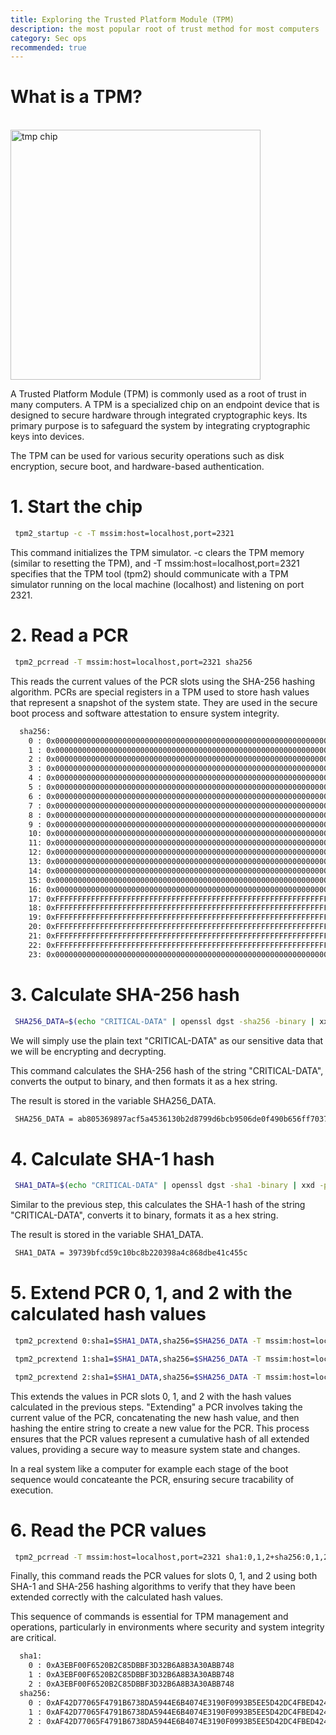 ```yaml
---
title: Exploring the Trusted Platform Module (TPM)
description: the most popular root of trust method for most computers
category: Sec ops
recommended: true
---
```


# What is a TPM?
<br>

<img src="/img/tpm.webp" alt="tmp chip" width="400">

A Trusted Platform Module (TPM) is commonly used as a root of trust in many computers. A TPM is a specialized chip on an endpoint device that is designed to secure hardware through integrated cryptographic keys. Its primary purpose is to safeguard the system by integrating cryptographic keys into devices.

The TPM can be used for various security operations such as disk encryption, secure boot, and hardware-based authentication.

# 1. Start the chip

```bash
 tpm2_startup -c -T mssim:host=localhost,port=2321
```

This command initializes the TPM simulator. -c clears the TPM memory (similar to resetting the TPM), and -T mssim:host=localhost,port=2321 specifies that the TPM tool (tpm2) should communicate with a TPM simulator running on the local machine (localhost) and listening on port 2321.

# 2. Read a PCR

```bash
 tpm2_pcrread -T mssim:host=localhost,port=2321 sha256
```

This reads the current values of the PCR slots using the SHA-256 hashing algorithm. PCRs are special registers in a TPM used to store hash values that represent a snapshot of the system state. They are used in the secure boot process and software attestation to ensure system integrity.

```bash
  sha256:
    0 : 0x0000000000000000000000000000000000000000000000000000000000000000
    1 : 0x0000000000000000000000000000000000000000000000000000000000000000
    2 : 0x0000000000000000000000000000000000000000000000000000000000000000
    3 : 0x0000000000000000000000000000000000000000000000000000000000000000
    4 : 0x0000000000000000000000000000000000000000000000000000000000000000
    5 : 0x0000000000000000000000000000000000000000000000000000000000000000
    6 : 0x0000000000000000000000000000000000000000000000000000000000000000
    7 : 0x0000000000000000000000000000000000000000000000000000000000000000
    8 : 0x0000000000000000000000000000000000000000000000000000000000000000
    9 : 0x0000000000000000000000000000000000000000000000000000000000000000
    10: 0x0000000000000000000000000000000000000000000000000000000000000000
    11: 0x0000000000000000000000000000000000000000000000000000000000000000
    12: 0x0000000000000000000000000000000000000000000000000000000000000000
    13: 0x0000000000000000000000000000000000000000000000000000000000000000
    14: 0x0000000000000000000000000000000000000000000000000000000000000000
    15: 0x0000000000000000000000000000000000000000000000000000000000000000
    16: 0x0000000000000000000000000000000000000000000000000000000000000000
    17: 0xFFFFFFFFFFFFFFFFFFFFFFFFFFFFFFFFFFFFFFFFFFFFFFFFFFFFFFFFFFFFFFFF
    18: 0xFFFFFFFFFFFFFFFFFFFFFFFFFFFFFFFFFFFFFFFFFFFFFFFFFFFFFFFFFFFFFFFF
    19: 0xFFFFFFFFFFFFFFFFFFFFFFFFFFFFFFFFFFFFFFFFFFFFFFFFFFFFFFFFFFFFFFFF
    20: 0xFFFFFFFFFFFFFFFFFFFFFFFFFFFFFFFFFFFFFFFFFFFFFFFFFFFFFFFFFFFFFFFF
    21: 0xFFFFFFFFFFFFFFFFFFFFFFFFFFFFFFFFFFFFFFFFFFFFFFFFFFFFFFFFFFFFFFFF
    22: 0xFFFFFFFFFFFFFFFFFFFFFFFFFFFFFFFFFFFFFFFFFFFFFFFFFFFFFFFFFFFFFFFF
    23: 0x0000000000000000000000000000000000000000000000000000000000000000
```

# 3. Calculate SHA-256 hash

```bash
 SHA256_DATA=$(echo "CRITICAL-DATA" | openssl dgst -sha256 -binary | xxd -p -c 32)
```

We will simply use the plain text "CRITICAL-DATA" as our sensitive data that we will be encrypting and decrypting.

This command calculates the SHA-256 hash of the string "CRITICAL-DATA", converts the output to binary, and then formats it as a hex string. 

The result is stored in the variable SHA256_DATA.

```bash
 SHA256_DATA = ab805369897acf5a4536130b2d8799d6bcb9506de0f490b656ff7037f360a005
```

# 4. Calculate SHA-1 hash

```bash
 SHA1_DATA=$(echo "CRITICAL-DATA" | openssl dgst -sha1 -binary | xxd -p -c 20)
```

Similar to the previous step, this calculates the SHA-1 hash of the string "CRITICAL-DATA", converts it to binary, formats it as a hex string.

The result is stored in the variable SHA1_DATA.

```bash
 SHA1_DATA = 39739bfcd59c10bc8b220398a4c868dbe41c455c
```

# 5. Extend PCR 0, 1, and 2 with the calculated hash values

```bash
 tpm2_pcrextend 0:sha1=$SHA1_DATA,sha256=$SHA256_DATA -T mssim:host=localhost,port=2321

 tpm2_pcrextend 1:sha1=$SHA1_DATA,sha256=$SHA256_DATA -T mssim:host=localhost,port=2321 

 tpm2_pcrextend 2:sha1=$SHA1_DATA,sha256=$SHA256_DATA -T mssim:host=localhost,port=2321
```

This extends the values in PCR slots 0, 1, and 2 with the hash values calculated in the previous steps. "Extending" a PCR involves taking the current value of the PCR, concatenating the new hash value, and then hashing the entire string to create a new value for the PCR. This process ensures that the PCR values represent a cumulative hash of all extended values, providing a secure way to measure system state and changes.

In a real system like a computer for example each stage of the boot sequence would concateante the PCR, ensuring secure tracability of execution.

# 6. Read the PCR values

```bash
 tpm2_pcrread -T mssim:host=localhost,port=2321 sha1:0,1,2+sha256:0,1,2
```

Finally, this command reads the PCR values for slots 0, 1, and 2 using both SHA-1 and SHA-256 hashing algorithms to verify that they have been extended correctly with the calculated hash values.

This sequence of commands is essential for TPM management and operations, particularly in environments where security and system integrity are critical.

```bash
  sha1:
    0 : 0xA3EBF00F6520B2C85DBBF3D32B6A8B3A30ABB748
    1 : 0xA3EBF00F6520B2C85DBBF3D32B6A8B3A30ABB748
    2 : 0xA3EBF00F6520B2C85DBBF3D32B6A8B3A30ABB748
  sha256:
    0 : 0xAF42D77065F4791B6738DA5944E6B4074E3190F0993B5EE5D42DC4FBED424ABA
    1 : 0xAF42D77065F4791B6738DA5944E6B4074E3190F0993B5EE5D42DC4FBED424ABA
    2 : 0xAF42D77065F4791B6738DA5944E6B4074E3190F0993B5EE5D42DC4FBED424ABA
```
